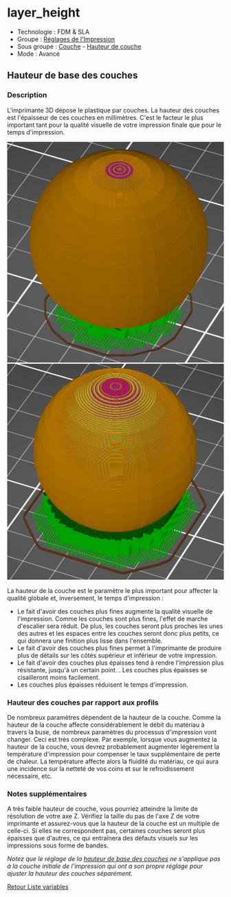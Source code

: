 # layer_height

* Technologie : FDM & SLA
* Groupe : [Réglages de l'Impression](../print_settings/print_settings.md)
* Sous groupe : [Couche](../print_settings/print_settings.md#couche) -  [Hauteur de couche](../print_settings/print_settings.md#hauteur-de-couche)
* Mode : Avancé

## Hauteur de base des couches

### Description
L'imprimante 3D dépose le plastique par couches. La hauteur des couches est l'épaisseur de ces couches en millimètres. C'est le facteur le plus important tant pour la qualité visuelle de votre impression finale que pour le temps d'impression.

![0,1mm hauteur de couche](./images/layer_height/layer_height_0.1.png) ![0,3mm hauteur de couche](./images/layer_height/layer_height_0.3.png)

La hauteur de la couche est le paramètre le plus important pour affecter la qualité globale et, inversement, le temps d'impression  :
* Le fait d'avoir des couches plus fines augmente la qualité visuelle de l'impression. Comme les couches sont plus fines, l'effet de marche d'escalier  sera réduit. De plus, les couches seront plus proches les unes des autres et les espaces entre les couches seront donc plus petits, ce qui donnera une finition plus lisse dans l'ensemble.
* Le fait d'avoir des couches plus fines permet à l'imprimante de produire plus de détails sur les côtés supérieur et inférieur de votre impression.
* Le fait d'avoir des couches plus épaisses tend à rendre l'impression plus résistante, jusqu'à un certain point. . Les couches plus épaisses se cisailleront moins facilement.
* Les couches plus épaisses réduisent le temps d'impression.

### Hauteur des couches par rapport aux profils

De nombreux paramètres dépendent de la hauteur de la couche. Comme la hauteur de la couche affecte considérablement le débit du matériau à travers la buse, de nombreux paramètres du processus d'impression vont changer. Ceci est très complexe. Par exemple, lorsque vous augmentez la hauteur de la couche, vous devrez probablement augmenter légèrement la température d'impression pour compenser le taux supplémentaire de perte de chaleur. La température affecte alors la fluidité du matériau, ce qui aura une incidence sur la netteté de vos coins et sur le refroidissement nécessaire, etc. 

### Notes supplémentaires

A très faible hauteur de couche, vous pourriez atteindre la limite de résolution de votre axe Z. Vérifiez la taille du pas de l'axe Z de votre imprimante et assurez-vous que la hauteur de la couche est un multiple de celle-ci. Si elles ne correspondent pas, certaines couches seront plus épaisses que d'autres, ce qui entraînera des défauts visuels sur les impressions sous forme de bandes.

*Notez que le réglage de la [hauteur de base des couches](initial_layer_height.md) ne s'applique pas à la couche initiale de l'impression qui ont a son propre réglage pour ajuster la hauteur des couches séparément.*


[Retour Liste variables](variable_list.md)